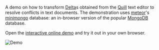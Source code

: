 A demo on how to transform [Delta](https://github.com/quilljs/delta/)s obtained from the [Quill](https://quilljs.com) text editor to resolve conflicts in text documents. The demonstration uses [meteor](https://www.meteor.com)'s [minimongo](https://github.com/meteor/meteor/blob/master/packages/minimongo/README.md) database: an in-browser version of the popular [MongoDB](https://www.mongodb.com) database.

Open the [interactive online demo](https://dev1an.github.io/Quill-Operational-Transform/imports/) and try it out in your own browser.

![Demo](docs/Demo.gif)
